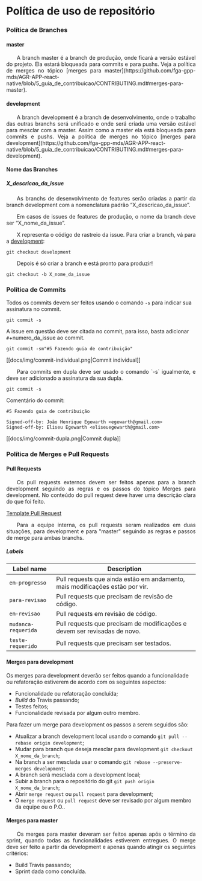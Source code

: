 # Política de uso de repositório  

### Política de Branches  

#### master

<p align="justify">&emsp;&emsp;A branch master é a branch de produção, onde ficará a versão estável do projeto. Ela estará bloqueada para commits e para pushs.
Veja a política de merges no tópico [merges para master](https://github.com/fga-gpp-mds/AGR-APP-react-native/blob/5_guia_de_contribuicao/CONTRIBUTING.md#merges-para-master).</p>

#### development

<p align="justify">&emsp;&emsp;A branch development é a branch de desenvolvimento, onde o trabalho das outras branchs será unificado e onde será criada uma versão estável para mesclar com a master.
Assim como a master ela está bloqueada para commits e pushs.
Veja a política de merges no tópico [merges para development](https://github.com/fga-gpp-mds/AGR-APP-react-native/blob/5_guia_de_contribuicao/CONTRIBUTING.md#merges-para-development).</p>

#### Nome das Branches  

##### X_descricao_da_issue

<p align="justify">&emsp;&emsp;As branchs de desenvolvimento de features serão criadas a partir da branch development com a nomenclatura padrão “X_descricao_da_issue”.</p>

<p align="justify">&emsp;&emsp;Em casos de issues de features de produção, o nome da  branch deve ser “X_nome_da_issue”.</p>

<p align="justify">&emsp;&emsp;X representa o código de rastreio da issue.
Para criar a branch, vá para a <u>development</u>:</p>

```
git checkout development
```

<p align="justify">&emsp;&emsp;Depois é só criar a branch e está pronto para produzir!</p>

```
git checkout -b X_nome_da_issue
```

### Política de Commits

Todos os commits devem ser feitos usando o comando `-s` para indicar sua assinatura no commit.

```
git commit -s
```

A issue em questão deve ser citada no commit, para isso, basta adicionar `#`+numero_da_issue ao commit.

```
git commit -sm"#5 Fazendo guia de contribuição"
```

[[docs/img/commit-individual.png|Commit individual]]

<p align="justify">&emsp;&emsp;Para commits em dupla deve ser usado o comando `-s` igualmente, e deve ser adicionado a assinatura da sua dupla.</p>

```
git commit -s
```
Comentário do commit:
```
#5 Fazendo guia de contribuição

Signed-off-by: João Henrique Egewarth <egewarth@gmail.com>
Signed-off-by: Eliseu Egewarth <eliseuegewarth@gmail.com>
```

[[docs/img/commit-dupla.png|Commit dupla]]

### Política de Merges e Pull Requests

#### Pull Requests

<p align="justify">&emsp;&emsp;Os pull requests externos devem ser feitos apenas para a branch development seguindo as regras e os passos do tópico Merges para development. No conteúdo do pull request deve haver uma descrição clara do que foi feito.</p>

[Template Pull Request](https://github.com/fga-gpp-mds/AGR-APP-react-native/blob/2_template_issue_pull_request/docs/PULL_REQUEST_TEMPLATE.md)

<p align="justify">&emsp;&emsp;Para a equipe interna, os pull requests seram realizados em duas situações, para development e para "master" seguindo as regras e passos de merge para ambas branchs.</p>

##### Labels

| Label name | Description
| --- | --- |
| `em-progresso` | Pull requests que ainda estão em andamento, mais modificações estão por vir. |
| `para-revisao` | Pull requests que precisam de revisão de código. |
| `em-revisao` | Pull requests em revisão de código. |
| `mudanca-requerida` | Pull requests que precisam de modificações e devem ser revisadas de novo. |
| `teste-requerido` | Pull requests que precisam ser testados. |


#### Merges para development
Os merges para development deverão ser feitos quando a funcionalidade ou refatoração estiverem de acordo com os seguintes aspectos:  
- Funcionalidade ou refatoração concluída;
- *Build* do Travis passando;
- Testes feitos;
- Funcionalidade revisada por algum outro membro.

Para fazer um merge para development os passos a serem seguidos são:  
- Atualizar a branch development local usando o comando `git pull --rebase origin development`;
- Mudar para branch que deseja mesclar para development `git checkout X_nome_da_branch`;
- Na branch a ser mesclada usar o comando `git rebase --preserve-merges development`;
- A branch será mesclada com a development local;
- Subir a branch para o repositório do git `git push origin X_nome_da_branch`;
- Abrir `merge request` ou `pull request` para development;
- O `merge request` ou `pull request` deve ser revisado por algum membro da equipe ou o P.O..

#### Merges para master
<p align="justify">&emsp;&emsp;Os merges para master deveram ser feitos apenas após o término da sprint, quando todas as funcionalidades estiverem entregues. O merge deve ser feito a partir da development e apenas quando atingir os seguintes critérios:</p>

- Build Travis passando;
- Sprint dada como concluída.  
